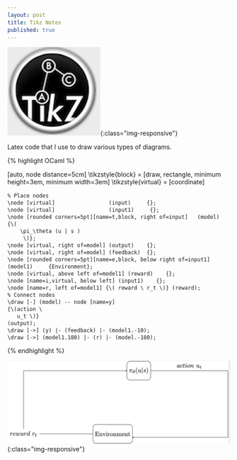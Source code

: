 ```yaml
---
layout: post
title: Tikz Notes
published: true
---
```


![image-title-here](../images/tikzeditor.png){:class="img-responsive"} 

Latex code that I use to draw various types of diagrams.

{% highlight OCaml %}

[auto, node distance=5cm]
\tikzstyle{block} = [draw, rectangle, minimum height=3em, minimum width=3em]
\tikzstyle{virtual} = [coordinate]

    % Place nodes
    \node [virtual]                 (input)     {};
    \node [virtual]                 (input1)     {};
    \node [rounded corners=5pt][name=t,block, right of=input]   (model)     {\(
        \pi_\theta (u | s )
		 \)};
    \node [virtual, right of=model] (output)    {};
    \node [virtual, right of=model] (feedback)  {};
    \node [rounded corners=5pt][name=e,block, below right of=input1]   (model1)     {Environment};
    \node [virtual, above left of=model1] (reward)    {};
    \node [name=i,virtual, below left] (input1)    {};
    \node [name=r, left of=model1] {\( reward \ r_t \)} (reward);
    % Connect nodes
    \draw [-] (model) -- node [name=y] 
	{\(action \
	   u_t \)}
	(output);
    \draw [->] (y) |- (feedback) |- (model1.-10);
    \draw [->] (model1.180) |- (r) |- (model.-180);
 

{% endhighlight %}

![image-title-here](../images/policy.png){:class="img-responsive"} 

